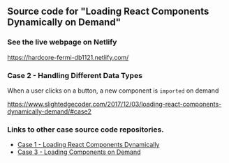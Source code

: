## Source code for "Loading React Components Dynamically on Demand"

### See the live webpage on Netlify
https://hardcore-fermi-db1121.netlify.com/

### Case 2 - Handling Different Data Types
When a user clicks on a button, a new component is `imported` on demand

https://www.slightedgecoder.com/2017/12/03/loading-react-components-dynamically-demand/#case2

### Links to other case source code repositories.
- [Case 1 - Loading React Components Dynamically](https://github.com/dance2die/Demo.React.ReactDynamicComponent)
- [Case 3 - Loading Components on Demand](https://github.com/dance2die/Demo.React.ReactDynamicImport)

